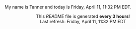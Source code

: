 My name is Tanner and today is Friday, April 11, 11:32 PM EDT.

<p align="center">This <i>README</i> file is generated <b>every 3 hours</b>!</br>Last refresh: Friday, April 11, 11:32 PM EDT<br /></p>

